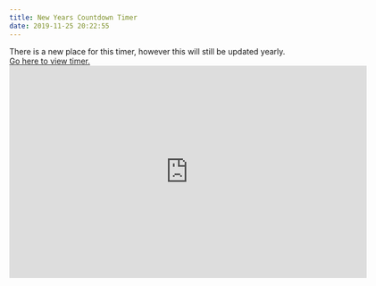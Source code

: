 ```yaml
---
title: New Years Countdown Timer
date: 2019-11-25 20:22:55
---
```


<div class="alert alert-warning" role="alert">
  There is a new place for this timer, however this will still be updated yearly. <a href="/modals/timers/Newyears.html" class="alert-link">Go here to view timer.</a>
</div>

<iframe frameborder="0" src="https://itch.io/embed-upload/1210586?color=004000" allowfullscreen="" width="640" height="380"></iframe>